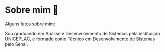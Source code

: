 # Sobre mim 👋

Alguns fatos sobre mim:

<!-- - 🔭 I’m currently working on ... -->
Sou graduando em Análise e Desenvolvimento de Sistemas pela instituição UNICEPLAC, e formado como Técnico em Desenvolvimento de Sistemas pelo Senai.



